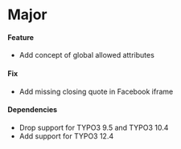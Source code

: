# Major

#### Feature

- Add concept of global allowed attributes

#### Fix

- Add missing closing quote in Facebook iframe

#### Dependencies

- Drop support for TYPO3 9.5 and TYPO3 10.4
- Add support for TYPO3 12.4
